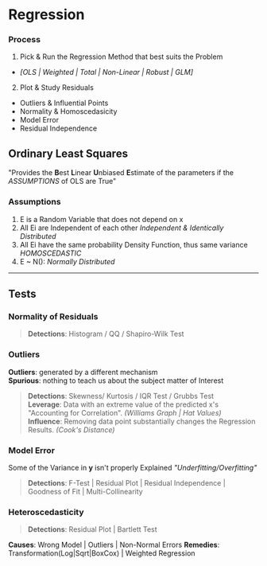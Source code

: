 # Regression

### Process
1. Pick & Run the Regression Method that best suits the Problem
  + _[OLS | Weighted | Total | Non-Linear | Robust | GLM]_
2. Plot & Study Residuals
  + Outliers & Influential Points
  + Normality & Homoscedasicity
  + Model Error
  + Residual Independence

## Ordinary Least Squares
"Provides the **B**est **L**inear **U**nbiased **E**stimate of the parameters if the _ASSUMPTIONS_ of OLS are True"

### Assumptions
1. E is a Random Variable that does not depend on x
2. All Ei are Independent of each other _Independent & Identically Distributed_
3. All Ei have the same probability Density Function, thus same variance _HOMOSCEDASTIC_
4. E ~ N(): _Normally Distributed_
---
## Tests

### Normality of Residuals
> **Detections**: Histogram / QQ / Shapiro-Wilk Test

### Outliers
**Outliers**: generated by a different mechanism\
**Spurious**: nothing to teach us about the subject matter of Interest

> **Detections**: Skewness/ Kurtosis / IQR Test / Grubbs Test \
> **Leverage**: Data with an extreme value of the predicted x's "Accounting for Correlation". _(Williams Graph | Hat Values)_ \
> **Influence**: Removing data point substantially changes the Regression Results. _(Cook's Distance)_

### Model Error
Some of the Variance in **y** isn't properly Explained _"Underfitting/Overfitting"_

> **Detections**: F-Test | Residual Plot | Residual Independence | Goodness of Fit | Multi-Collinearity  

### Heteroscedasticity
> **Detections**: Residual Plot | Bartlett Test

**Causes**: Wrong Model | Outliers | Non-Normal Errors
**Remedies**: Transformation(Log|Sqrt|BoxCox) | Weighted Regression 
